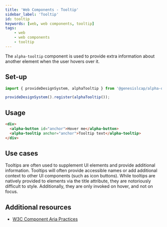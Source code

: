 ```yaml
---
title: 'Web Components - Tooltip'
sidebar_label: 'Tooltip'
id: tooltip
keywords: [web, web components, tooltip]
tags:
    - web
    - web components
    - tooltip
---
```


<div class="tooltip-examples">

The `alpha-tooltip` component is used to provide extra information about another element when the user hovers over it.

## Set-up

```ts
import { provideDesignSystem, alphaTooltip } from '@genesislcap/alpha-design-system';

provideDesignSystem().register(alphaTooltip());
```

## Usage

```html live
<div>
  <alpha-button id="anchor">Hover me</alpha-button>
  <alpha-tooltip anchor="anchor">Tooltip text</alpha-tooltip>
</div>
```

## Use cases

Tooltips are often used to supplement UI elements and provide additional information. Tooltips will often provide accessible names or add additional context to other UI components (such as icon buttons). While tooltips are natively provided to elements via the title attribute, they are notoriously difficult to style. Additionally, they are only invoked on hover, and not on focus.

## Additional resources

- [W3C Component Aria Practices](https://w3c.github.io/aria-practices/#tooltip)

</div>